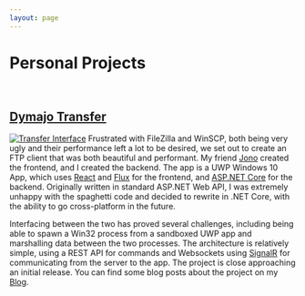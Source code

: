 ```yaml
---
layout: page
---
```


# Personal Projects
<br/>

## [Dymajo Transfer](https://dymajo.com/transfer/)
[![Transfer Interface](https://s3-ap-southeast-2.amazonaws.com/dylanwragge-blob/dylanwragge-com/transfer.png)](https://dymajo.com/transfer/)
Frustrated with FileZilla and WinSCP, both being very ugly and their performance left a lot to be desired, we set out to create an FTP client that was both beautiful and performant. My friend [Jono](www.jono.nz) created the frontend, and I created the backend. The app is a UWP Windows 10 App, which uses [React](https://reactjs.org/) and [Flux](https://facebook.github.io/flux/) for the frontend, and [ASP.NET Core](https://docs.microsoft.com/en-us/aspnet/core/) for the backend. Originally written in standard ASP.NET Web API, I was extremely unhappy with the spaghetti code and decided to rewrite in .NET Core, with the ability to go cross-platform in the future.

Interfacing between the two has proved several challenges, including being able to spawn a Win32 process from a sandboxed UWP app and marshalling data between the two processes. The architecture is relatively simple, using a REST API for commands and Websockets using [SignalR](https://github.com/aspnet/SignalR) for communicating from the server to the app. The project is close approaching an initial release. You can find some blog posts about the project on my [Blog](/blog/).
